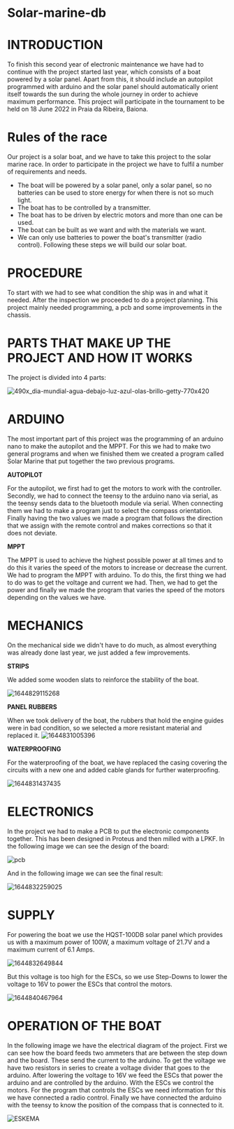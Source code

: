 # Solar-marine-db

# **INTRODUCTION**

To finish this second year of electronic maintenance we have had to continue with the project started last year, which consists of a boat powered by a solar panel. Apart from this, it should include an autopilot programmed with arduino and the solar panel should automatically orient itself towards the sun during the whole journey in order to achieve maximum performance. This project will participate in the tournament to be held on 18 June 2022 in Praia da Ribeira, Baiona.

# **Rules of the race**

Our project is a solar boat, and we have to take this project to the solar marine race. In order to participate in the project we have to fulfil a number of requirements and needs.

- The boat will be powered by a solar panel, only a solar panel, so no batteries can be used to store energy for when there is not so much light.
- The boat has to be controlled by a transmitter.
- The boat has to be driven by electric motors and more than one can be used.
- The boat can be built as we want and with the materials we want.
- We can only use batteries to power the boat's transmitter (radio control). Following these steps we will build our solar boat.


# **PROCEDURE**

To start with we had to see what condition the ship was in and what it needed. After the inspection we proceeded to do a project planning. This project mainly needed programming, a pcb and some improvements in the chassis. 

# **PARTS THAT MAKE UP THE PROJECT AND HOW IT WORKS**

The project is divided into 4 parts:

![490x_dia-mundial-agua-debajo-luz-azul-olas-brillo-getty-770x420](https://user-images.githubusercontent.com/96468247/154023383-b8c38dc0-6402-46eb-8655-49e07378b523.jpg)

# **ARDUINO**

The most important part of this project was the programming of an arduino nano to make the autopilot and the MPPT. For this we had to make two general programs and when we finished them we created a program called Solar Marine that put together the two previous programs.

**AUTOPILOT**

For the autopilot, we first had to get the motors to work with the controller. Secondly, we had to connect the teensy to the arduino nano via serial, as the teensy sends data to the bluetooth module via serial. When connecting them we had to make a program just to select the compass orientation. Finally having the two values we made a program that follows the direction that we assign with the remote control and makes corrections so that it does not deviate.

**MPPT**

The MPPT is used to achieve the highest possible power at all times and to do this it varies the speed of the motors to increase or decrease the current. We had to program the MPPT with arduino. To do this, the first thing we had to do was to get the voltage and current we had. Then, we had to get the power and finally we made the program that varies the speed of the motors depending on the values we have.

# **MECHANICS** 

On the mechanical side we didn't have to do much, as almost everything was already done last year, we just added a few improvements. 

**STRIPS**

We added some wooden slats to reinforce the stability of the boat.

![1644829115268](https://user-images.githubusercontent.com/96468247/153832324-f5b47bdc-34f0-4172-8ef1-35426df3f29a.jpg)

**PANEL RUBBERS**

When we took delivery of the boat, the rubbers that hold the engine guides were in bad condition, so we selected a more resistant material and replaced it.
![1644831005396](https://user-images.githubusercontent.com/96468247/153837278-2c415607-8189-47f1-a397-191e0adfbcf5.jpg)

**WATERPROOFING**

For the waterproofing of the boat, we have replaced the casing covering the circuits with a new one and added cable glands for further waterproofing.

![1644831437435](https://user-images.githubusercontent.com/96468247/153838426-fdee1404-bff1-40a5-b1fb-7d1962980dff.jpg)


# **ELECTRONICS** 
In the project we had to make a PCB to put the electronic components together. This has been designed in Proteus and then milled with a LPKF.
In the following image we can see the design of the board: 

![pcb](https://user-images.githubusercontent.com/96468247/153840500-279f602c-aeee-4c96-9c1c-1baceb9a48c8.PNG)

And in the following image we can see the final result:

![1644832259025](https://user-images.githubusercontent.com/96468247/153840832-f83742b2-d365-4516-96bd-5b9d06a57b08.jpg)

# **SUPPLY** 
For powering the boat we use the HQST-100DB solar panel which provides us with a maximum power of 100W, a maximum voltage of 21.7V and a maximum current of 6.1 Amps.

![1644832649844](https://user-images.githubusercontent.com/96468247/153860980-17192ad2-77d9-4fa3-9d87-7f672da59693.jpg)

But this voltage is too high for the ESCs, so we use Step-Downs to lower the voltage to 16V to power the ESCs that control the motors.

![1644840467964](https://user-images.githubusercontent.com/96468247/153862948-881a197c-f783-4474-bf1a-ff32fdf410ca.jpg)

# **OPERATION OF THE BOAT** 

In the following image we have the electrical diagram of the project. First we can see how the board feeds two ammeters that are between the step down and the board. These send the current to the arduino. To get the voltage we have two resistors in series to create a voltage divider that goes to the arduino. 
After lowering the voltage to 16V we feed the ESCs that power the arduino and are controlled by the arduino. With the ESCs we control the motors. For the program that controls the ESCs we need information for this we have connected a radio control. Finally we have connected the arduino with the teensy to know the position of the compass that is connected to it.

![ESKEMA](https://user-images.githubusercontent.com/96468247/154018587-f755eb97-5c1e-47d5-851b-aa32b99610f3.png)


